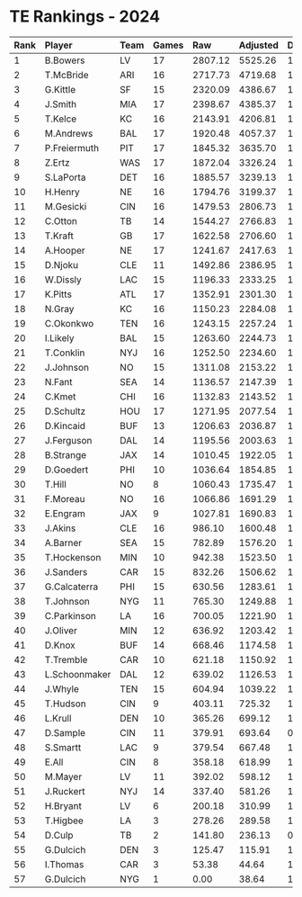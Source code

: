 # TE Rankings - 2024

| Rank | Player        | Team | Games | Raw     | Adjusted | Difficulty | Avg/Game | Typical | Consistency | Trend    |
| :----| :-------------| :----| :-----| :-------| :--------| :----------| :--------| :-------| :-----------| :--------|
| 1    | B.Bowers      | LV   | 17    | 2807.12 | 5525.26  | 1.031      | 325.02   | 279.76  | 7/2/8       | +129.3%  |
| 2    | T.McBride     | ARI  | 16    | 2717.73 | 4719.68  | 1.018      | 294.98   | 351.44  | 11/1/4      | +116.3%  |
| 3    | G.Kittle      | SF   | 15    | 2320.09 | 4386.67  | 1.019      | 292.44   | 315.97  | 6/3/6       | +125.5%  |
| 4    | J.Smith       | MIA  | 17    | 2398.67 | 4385.37  | 1.012      | 257.96   | 262.52  | 9/0/8       | +204.5%  |
| 5    | T.Kelce       | KC   | 16    | 2143.91 | 4206.81  | 1.015      | 262.93   | 280.01  | 8/2/6       | +180.0%  |
| 6    | M.Andrews     | BAL  | 17    | 1920.48 | 4057.37  | 1.023      | 238.67   | 220.34  | 6/1/10      | +195.6%  |
| 7    | P.Freiermuth  | PIT  | 17    | 1845.32 | 3635.70  | 1.027      | 213.86   | 218.06  | 7/2/8       | +98.5%   |
| 8    | Z.Ertz        | WAS  | 17    | 1872.04 | 3326.24  | 1.020      | 195.66   | 188.25  | 8/1/8       | +189.1%  |
| 9    | S.LaPorta     | DET  | 16    | 1885.57 | 3239.13  | 1.018      | 202.45   | 196.98  | 7/1/8       | +144.9%  |
| 10   | H.Henry       | NE   | 16    | 1794.76 | 3199.37  | 1.039      | 199.96   | 191.52  | 8/0/8       | +228.4%  |
| 11   | M.Gesicki     | CIN  | 16    | 1479.53 | 2806.73  | 1.033      | 175.42   | 182.31  | 10/1/5      | +333.6%  |
| 12   | C.Otton       | TB   | 14    | 1544.27 | 2766.83  | 1.021      | 197.63   | 163.50  | 6/0/8       | INACTIVE |
| 13   | T.Kraft       | GB   | 17    | 1622.58 | 2706.60  | 1.020      | 159.21   | 160.70  | 10/0/7      | +169.6%  |
| 14   | A.Hooper      | NE   | 17    | 1241.67 | 2417.63  | 1.025      | 142.21   | 142.18  | 8/3/6       | +161.1%  |
| 15   | D.Njoku       | CLE  | 11    | 1492.86 | 2386.95  | 1.025      | 217.00   | 201.33  | 5/0/6       | +189.0%  |
| 16   | W.Dissly      | LAC  | 15    | 1196.33 | 2333.25  | 1.020      | 155.55   | 161.75  | 10/0/5      | +220.2%  |
| 17   | K.Pitts       | ATL  | 17    | 1352.91 | 2301.30  | 1.014      | 135.37   | 128.66  | 8/1/8       | +393.3%  |
| 18   | N.Gray        | KC   | 16    | 1150.23 | 2284.08  | 1.015      | 142.76   | 141.85  | 9/0/7       | +335.4%  |
| 19   | C.Okonkwo     | TEN  | 16    | 1243.15 | 2257.24  | 1.015      | 141.08   | 153.68  | 9/1/6       | +212.2%  |
| 20   | I.Likely      | BAL  | 15    | 1263.60 | 2244.73  | 1.016      | 149.65   | 142.73  | 8/1/6       | +274.4%  |
| 21   | T.Conklin     | NYJ  | 16    | 1252.50 | 2234.60  | 1.025      | 139.66   | 137.36  | 6/0/10      | +194.1%  |
| 22   | J.Johnson     | NO   | 15    | 1311.08 | 2153.22  | 1.031      | 143.55   | 147.05  | 9/1/5       | +125.1%  |
| 23   | N.Fant        | SEA  | 14    | 1136.57 | 2147.39  | 1.017      | 153.39   | 155.57  | 7/2/5       | +145.5%  |
| 24   | C.Kmet        | CHI  | 16    | 1132.83 | 2143.52  | 1.030      | 133.97   | 110.49  | 8/1/7       | +362.1%  |
| 25   | D.Schultz     | HOU  | 17    | 1271.95 | 2077.54  | 1.029      | 122.21   | 110.05  | 8/0/9       | +116.2%  |
| 26   | D.Kincaid     | BUF  | 13    | 1206.63 | 2036.87  | 1.019      | 156.68   | 161.20  | 6/2/5       | +107.9%  |
| 27   | J.Ferguson    | DAL  | 14    | 1195.56 | 2003.63  | 1.015      | 143.12   | 132.44  | 6/2/6       | +136.9%  |
| 28   | B.Strange     | JAX  | 14    | 1010.45 | 1922.05  | 1.025      | 137.29   | 125.22  | 7/1/6       | +283.8%  |
| 29   | D.Goedert     | PHI  | 10    | 1036.64 | 1854.85  | 1.034      | 185.48   | 157.86  | 3/0/7       | +118.7%  |
| 30   | T.Hill        | NO   | 8     | 1060.43 | 1735.47  | 1.035      | 216.93   | 195.19  | 4/2/2       | INACTIVE |
| 31   | F.Moreau      | NO   | 16    | 1066.86 | 1691.29  | 1.021      | 105.71   | 111.38  | 8/1/7       | +261.3%  |
| 32   | E.Engram      | JAX  | 9     | 1027.81 | 1690.83  | 1.025      | 187.87   | 182.91  | 3/2/4       | INACTIVE |
| 33   | J.Akins       | CLE  | 16    | 986.10  | 1600.48  | 1.034      | 100.03   | 97.15   | 7/1/8       | +310.8%  |
| 34   | A.Barner      | SEA  | 15    | 782.89  | 1576.20  | 1.005      | 105.08   | 98.75   | 7/1/7       | +271.2%  |
| 35   | T.Hockenson   | MIN  | 10    | 942.38  | 1523.50  | 1.027      | 152.35   | 140.69  | 5/0/5       | +132.5%  |
| 36   | J.Sanders     | CAR  | 15    | 832.26  | 1506.62  | 1.013      | 100.44   | 99.72   | 9/0/6       | +669.7%  |
| 37   | G.Calcaterra  | PHI  | 15    | 630.56  | 1283.61  | 1.020      | 85.57    | 72.21   | 8/0/7       | +622.2%  |
| 38   | T.Johnson     | NYG  | 11    | 765.30  | 1249.88  | 1.015      | 113.63   | 113.51  | 5/2/4       | INACTIVE |
| 39   | C.Parkinson   | LA   | 16    | 700.05  | 1221.90  | 1.010      | 76.37    | 76.01   | 9/0/7       | +407.7%  |
| 40   | J.Oliver      | MIN  | 12    | 636.92  | 1203.42  | 1.038      | 100.28   | 94.97   | 7/0/5       | +451.4%  |
| 41   | D.Knox        | BUF  | 14    | 668.46  | 1174.58  | 1.020      | 83.90    | 79.67   | 7/1/6       | +257.2%  |
| 42   | T.Tremble     | CAR  | 10    | 621.18  | 1150.92  | 1.019      | 115.09   | 107.48  | 5/1/4       | +182.6%  |
| 43   | L.Schoonmaker | DAL  | 12    | 639.02  | 1126.53  | 1.024      | 93.88    | 102.69  | 8/0/4       | +1024.9% |
| 44   | J.Whyle       | TEN  | 15    | 604.94  | 1039.22  | 1.014      | 69.28    | 73.15   | 9/1/5       | +507.8%  |
| 45   | T.Hudson      | CIN  | 9     | 403.11  | 725.32   | 1.019      | 80.59    | 64.28   | 4/1/4       | +238.1%  |
| 46   | L.Krull       | DEN  | 10    | 365.26  | 699.12   | 1.000      | 69.91    | 70.40   | 4/2/4       | +177.2%  |
| 47   | D.Sample      | CIN  | 11    | 379.91  | 693.64   | 0.989      | 63.06    | 59.67   | 7/1/3       | +257.5%  |
| 48   | S.Smartt      | LAC  | 9     | 379.54  | 667.48   | 1.021      | 74.16    | 79.83   | 5/1/3       | +531.7%  |
| 49   | E.All         | CIN  | 8     | 358.18  | 618.99   | 1.030      | 77.37    | 85.20   | 3/1/4       | INACTIVE |
| 50   | M.Mayer       | LV   | 11    | 392.02  | 598.12   | 1.006      | 54.37    | 41.30   | 7/1/3       | +243.7%  |
| 51   | J.Ruckert     | NYJ  | 14    | 337.40  | 581.26   | 1.025      | 41.52    | 43.68   | 7/1/6       | +170.6%  |
| 52   | H.Bryant      | LV   | 6     | 200.18  | 310.99   | 1.004      | 51.83    | 43.59   | 2/0/4       | INACTIVE |
| 53   | T.Higbee      | LA   | 3     | 278.26  | 289.58   | 1.008      | 96.53    | 96.53   | 2/0/1       | N/A      |
| 54   | D.Culp        | TB   | 2     | 141.80  | 236.13   | 0.992      | 118.06   | 118.06  | 1/0/1       | N/A      |
| 55   | G.Dulcich     | DEN  | 3     | 125.47  | 115.91   | 1.025      | 38.64    | 42.12   | 2/0/2       | INACTIVE |
| 56   | I.Thomas      | CAR  | 3     | 53.38   | 44.64    | 1.017      | 14.88    | 14.88   | 1/1/1       | INACTIVE |
| 57   | G.Dulcich     | NYG  | 1     | 0.00    | 38.64    | 1.025      | 38.64    | 42.12   | 2/0/2       | INACTIVE |

